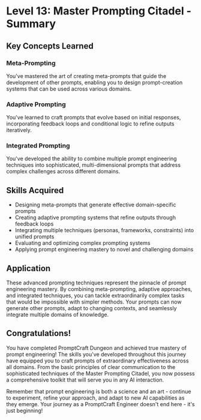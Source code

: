# Level 13: Master Prompting Citadel - Summary

## Key Concepts Learned

### Meta-Prompting
You've mastered the art of creating meta-prompts that guide the development of other prompts, enabling you to design prompt-creation systems that can be used across various domains.

### Adaptive Prompting
You've learned to craft prompts that evolve based on initial responses, incorporating feedback loops and conditional logic to refine outputs iteratively.

### Integrated Prompting
You've developed the ability to combine multiple prompt engineering techniques into sophisticated, multi-dimensional prompts that address complex challenges across different domains.

## Skills Acquired
- Designing meta-prompts that generate effective domain-specific prompts
- Creating adaptive prompting systems that refine outputs through feedback loops
- Integrating multiple techniques (personas, frameworks, constraints) into unified prompts
- Evaluating and optimizing complex prompting systems
- Applying prompt engineering mastery to novel and challenging domains

## Application
These advanced prompting techniques represent the pinnacle of prompt engineering mastery. By combining meta-prompting, adaptive approaches, and integrated techniques, you can tackle extraordinarily complex tasks that would be impossible with simpler methods. Your prompts can now generate other prompts, adapt to changing contexts, and seamlessly integrate multiple domains of knowledge.

## Congratulations!
You have completed PromptCraft Dungeon and achieved true mastery of prompt engineering! The skills you've developed throughout this journey have equipped you to craft prompts of extraordinary effectiveness across all domains. From the basic principles of clear communication to the sophisticated techniques of the Master Prompting Citadel, you now possess a comprehensive toolkit that will serve you in any AI interaction.

Remember that prompt engineering is both a science and an art - continue to experiment, refine your approach, and adapt to new AI capabilities as they emerge. Your journey as a PromptCraft Engineer doesn't end here - it's just beginning!
